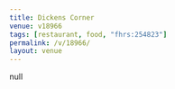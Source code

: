 ```yaml
---
title: Dickens Corner
venue: v18966
tags: [restaurant, food, "fhrs:254823"]
permalink: /v/18966/
layout: venue
---
```

null